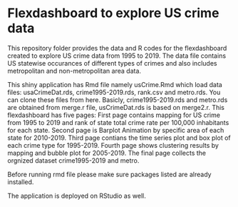 Flexdashboard to explore US crime data
=========
This repository folder provides the data and R codes for the flexdashboard created to explore US crime data from 1995 to 2019. The data file contains US statewise occurances of different types of crimes and also includes metropolitan and non-metropolitan area data. 

This shiny application has Rmd file namely usCrime.Rmd which load data files: usaCrimeDat.rds, crime1995-2019.rds, rank.csv and metro.rds. You can clone these files from here. Basicly, crime1995-2019.rds and metro.rds are obtained from merge.r file, usCrimeDat.rds is based on merge2.r. This flexdashboard has five pages: First page contains mapping for US crime from 1995 to 2019 and rank of state total crime rate per 100,000 inhabitants for each state. Second page is Barplot Animation by specific area of each state for 2010-2019. Third page contians the time series plot and box plot of each crime type for 1995-2019. Fourth page shows clustering results by mapping and bubble plot for 2005-2019. The final page collects the orgnized dataset crime1995-2019 and metro.

Before running rmd file please make sure packages listed are already installed. 

The application is deployed on RStudio as well. 


